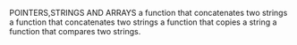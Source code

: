 POINTERS,STRINGS AND ARRAYS
 a function that concatenates two strings
 a function that concatenates two strings 
a function that copies a string
 a function that compares two strings.
